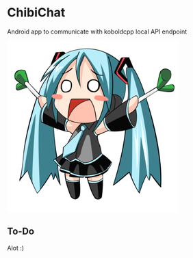 # ChibiChat
Android app to communicate with koboldcpp local API endpoint

![alt text](https://github.com/Blood-Pirouette/ChibiChat/blob/main/miku.png?raw=true)


## To-Do
Alot :)

